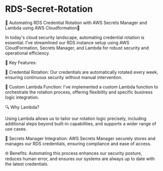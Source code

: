 # RDS-Secret-Rotation

🔐 Automating RDS Credential Rotation with AWS Secrets Manager and Lambda using AWS Cloudformation🔐



In today's cloud security landscape, automating credential rotation is essential. I've streamlined our RDS instance setup using AWS CloudFormation, Secrets Manager, and Lambda for robust security and operational efficiency.




🌟 Key Features:




🔄 Credential Rotation: Our credentials are automatically rotated every week, ensuring continuous security without manual intervention.




🔧 Custom Lambda Function: I've implemented a custom Lambda function to orchestrate the rotation process, offering flexibility and specific business logic integration.




🔍 Why Lambda?

Using Lambda allows us to tailor our rotation logic precisely, including additional steps beyond built-in capabilities, and supports a wider range of use cases.



🔐 Secrets Manager Integration: AWS Secrets Manager securely stores and manages our RDS credentials, ensuring compliance and ease of access.



🌐 Benefits: Automating this process enhances our security posture, reduces human error, and ensures our systems are always up to date with the latest credentials.
